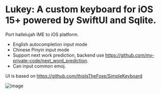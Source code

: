 # Lukey: A custom keyboard for iOS 15+ powered by SwiftUI and Sqlite.
Port hallelujah IME to iOS platform.
- English autocompletion input mode
- Chinese Pinyin input mode
- Support next work prediction, backend use https://github.com/my-private-code/next_word_prediction.
- Can input common emoj.

UI is based on https://github.com/thisIsTheFoxe/SimpleKeyboard

![image](https://github.com/user-attachments/assets/529c6af2-2d3a-4312-877c-e075073f19e3)
